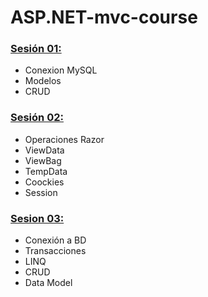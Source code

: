 # ASP.NET-mvc-course
### [Sesión 01:](https://github.com/Keny4747/ASP.NET-mvc-course/tree/main/Sesion%2001)
- Conexion MySQL
- Modelos
- CRUD
### [Sesión 02:](https://github.com/Keny4747/ASP.NET-mvc-course/tree/main/Sesion%2002)
- Operaciones Razor
- ViewData
- ViewBag
- TempData
- Coockies
- Session
### [Sesion 03:](https://github.com/Keny4747/ASP.NET-mvc-course/tree/main/Sesion%2003)
- Conexión a BD
- Transacciones
- LINQ
- CRUD
- Data Model

